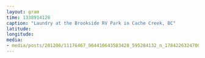 ```yaml
---
layout: gram
time: 1338914128
caption: "Laundry at the Brookside RV Park in Cache Creek, BC"
latitude: 
longitude: 
media:
- media/posts/201206/11176467_964410643583428_595284132_n_17842263247000351.jpg
---
```

